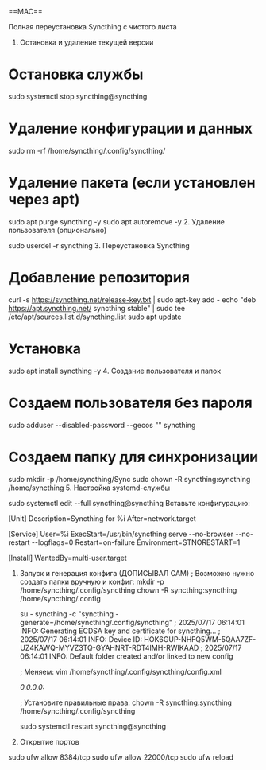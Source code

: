 ==MAC==

Полная переустановка Syncthing с чистого листа
1. Остановка и удаление текущей версии

# Остановка службы
sudo systemctl stop syncthing@syncthing

# Удаление конфигурации и данных
sudo rm -rf /home/syncthing/.config/syncthing/

# Удаление пакета (если установлен через apt)
sudo apt purge syncthing -y
sudo apt autoremove -y
2. Удаление пользователя (опционально)

sudo userdel -r syncthing
3. Переустановка Syncthing

# Добавление репозитория
curl -s https://syncthing.net/release-key.txt | sudo apt-key add -
echo "deb https://apt.syncthing.net/ syncthing stable" | sudo tee /etc/apt/sources.list.d/syncthing.list
sudo apt update

# Установка
sudo apt install syncthing -y
4. Создание пользователя и папок

# Создаем пользователя без пароля
sudo adduser --disabled-password --gecos "" syncthing

# Создаем папку для синхронизации
sudo mkdir -p /home/syncthing/Sync
sudo chown -R syncthing:syncthing /home/syncthing
5. Настройка systemd-службы

sudo systemctl edit --full syncthing@syncthing
Вставьте конфигурацию:

[Unit]
Description=Syncthing for %i
After=network.target

[Service]
User=%i
ExecStart=/usr/bin/syncthing serve --no-browser --no-restart --logflags=0
Restart=on-failure
Environment=STNORESTART=1

[Install]
WantedBy=multi-user.target

1. Запуск и генерация конфига (ДОПИСЫВАЛ САМ)
    ; Возможно нужно создать папки вручную и конфиг:
    mkdir -p /home/syncthing/.config/syncthing
    chown -R syncthing:syncthing /home/syncthing/.config

    su - syncthing -c "syncthing -generate=/home/syncthing/.config/syncthing"
    ; 2025/07/17 06:14:01 INFO: Generating ECDSA key and certificate for syncthing...
    ; 2025/07/17 06:14:01 INFO: Device ID: HOK6GUP-NHFQ5WM-5QAA7ZF-UZ4KAWQ-MYVZ3TQ-GYAHNRT-RDT4IMH-RWIKAAD
    ; 2025/07/17 06:14:01 INFO: Default folder created and/or linked to new config

    ; Меняем:
    vim /home/syncthing/.config/syncthing/config.xml
        <gui enabled="true" tls="false">
            <address>0.0.0.0:<PORT></address>
        </gui>

    ; Установите правильные права:
    chown -R syncthing:syncthing /home/syncthing/.config/syncthing

    sudo systemctl restart syncthing@syncthing

2. Открытие портов

sudo ufw allow 8384/tcp
sudo ufw allow 22000/tcp
sudo ufw reload
